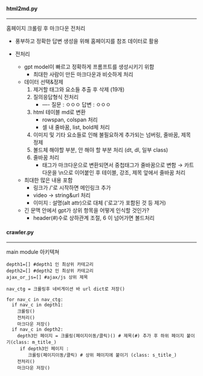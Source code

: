 #### html2md.py
---
홈페이지 크롤링 후 마크다운 전처리 

- 풍부하고 정확한 답변 생성을 위해 홈페이지를 참조 데이터로 활용

- 전처리
  - gpt model이 빠르고 정확하게 프롬프트를 생성시키기 위함
      - 최대한 사람이 만든 마크다운과 비슷하게 처리
  - 데이터 선택&정제
      1. 제거할 태그와 요소들 추출 후 삭제 (19개)
      2. 질의응답형식 전처리
          - —-
          질문 : ㅇㅇㅇ
          답변 : ㅇㅇㅇ
      3. html 테이블 md로 변환
          - rowspan, colspan 처리
          - 셀 내 줄바꿈, list, bold체 처리
      4. 이미지 및 기타 요소들로 인해 불필요하게 추가되는 넘버링, 줄바꿈, 제목 정제
      5. 볼드체 해야할 부분, 안 해야 할 부분 처리 (dt, dl, 일부 class)
      6. 줄바꿈 처리
          - 태그가 마크다운으로 변환되면서 중첩태그가 줄바꿈으로 변함 → 카트다운을 \n으로 이어붙인 후 테이블, 강조, 제목 앞에서 줄바꿈 처리
  - 최대한 많은 내용 포함
      - 링크가 /'로 시작하면 메인링크 추가
      - video -> string&url 처리
      - 이미지 : 설명(alt attr)으로 대체 ('로고'가 포함된 것 등 제거)
  - 긴 문맥 안에서 gpt가 상위 항목을 어떻게 인식할 것인가?
      - header(#)수로 상하관계 조절, 6 이 넘어가면 볼드처리


#### crawler.py
---
main module 아키텍쳐
```
depth1=[] #depth1 인 최상위 카테고리
depth2=[] #depth2 인 최상위 카테고리
ajax_or_js=[] #ajax/js 상위 제목

nav_ctg = 크롤링후 네비게이션 바 url dict로 저장()

for nav_c in nav_ctg:
  if nav_c in depth1:
    크롤링()
    전처리()
    마크다운 저장()
  if nav_c in depth2:
    depth3인 페이지 = 크롤링(페이지이동/클릭)() # 제목(#) 추가 후 하위 페이지 붙이기(class: m_title_)
     if depth3인 페이지 :
        크롤링(페이지이동/클릭) # 상위 페이지에 붙이기 (class: s_title_)
    전처리()
    마크다운 저장()
```

